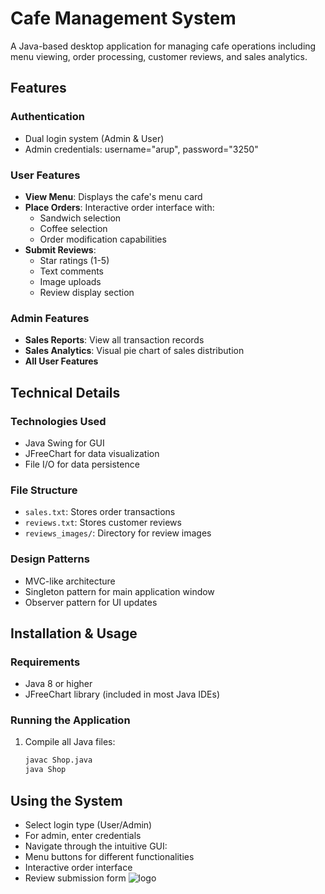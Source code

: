 # Cafe Management System

A Java-based desktop application for managing cafe operations including menu viewing, order processing, customer reviews, and sales analytics.

## Features

### Authentication
- Dual login system (Admin & User)
- Admin credentials: username="arup", password="3250"

### User Features
- **View Menu**: Displays the cafe's menu card
- **Place Orders**: Interactive order interface with:
  - Sandwich selection
  - Coffee selection
  - Order modification capabilities
- **Submit Reviews**: 
  - Star ratings (1-5)
  - Text comments
  - Image uploads
  - Review display section

### Admin Features
- **Sales Reports**: View all transaction records
- **Sales Analytics**: Visual pie chart of sales distribution
- **All User Features**

## Technical Details

### Technologies Used
- Java Swing for GUI
- JFreeChart for data visualization
- File I/O for data persistence

### File Structure
- `sales.txt`: Stores order transactions
- `reviews.txt`: Stores customer reviews
- `reviews_images/`: Directory for review images

### Design Patterns
- MVC-like architecture
- Singleton pattern for main application window
- Observer pattern for UI updates

## Installation & Usage

### Requirements
- Java 8 or higher
- JFreeChart library (included in most Java IDEs)

### Running the Application
1. Compile all Java files:
   ```bash
   javac Shop.java
   java Shop
## Using the System
- Select login type (User/Admin)
- For admin, enter credentials
- Navigate through the intuitive GUI:
- Menu buttons for different functionalities
- Interactive order interface
- Review submission form
![logo](https://github.com/arupratandey3250/Shop/blob/main/Screenshot%202025-04-18%20193026.png)

